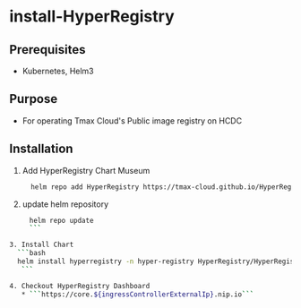 # install-HyperRegistry

## Prerequisites
* Kubernetes, Helm3

## Purpose
* For operating Tmax Cloud's Public image registry on HCDC

## Installation

1. Add HyperRegistry Chart Museum 
    ```bash
	  helm repo add HyperRegistry https://tmax-cloud.github.io/HyperRegistry-Chart/
	  ```
2. update helm repository
 ```bash
	  helm repo update
	  ```

3. Install Chart
   ```bash
   helm install hyperregistry -n hyper-registry HyperRegistry/HyperRegistry --set expose.type=ingress,expose.ingress.hosts.core=core.${ingressControllerExternalIp}.nip.io,expose.ingress.hosts.notary=notary.${ingressControllerExternalIp}.nip.io
    ```

4. Checkout HyperRegistry Dashboard
    * ```https://core.${ingressControllerExternalIp}.nip.io```
